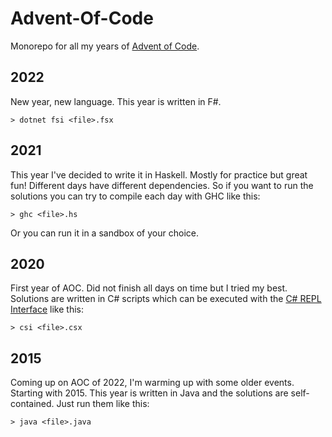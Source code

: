 # Advent-Of-Code

Monorepo for all my years of [Advent of Code](https://adventofcode.com/).

## 2022
New year, new language. This year is written in F#.
```
> dotnet fsi <file>.fsx
```

## 2021
This year I've decided to write it in Haskell. Mostly for practice but great fun!
Different days have different dependencies. So if you want to run the solutions you can try to compile
each day with GHC like this:
```
> ghc <file>.hs
```
Or you can run it in a sandbox of your choice.


## 2020
First year of AOC. Did not finish all days on time but I tried my best. Solutions are written in C# scripts
which can be executed with the [C# REPL Interface](https://docs.microsoft.com/en-us/archive/msdn-magazine/2016/january/essential-net-csharp-scripting)
like this:
```
> csi <file>.csx
```


## 2015
Coming up on AOC of 2022, I'm warming up with some older events.
Starting with 2015. This year is written in Java and the
solutions are self-contained. Just run them like this:
```
> java <file>.java
```
